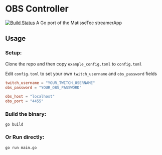 # OBS Controller

[![Build Status](https://github.com/dustinbowers/obs-controller/actions/workflows/build.yml/badge.svg)](https://github.com/dustinbowers/obs-controller/actions)
A Go port of the MatisseTec streamerApp

## Usage


### Setup:

Clone the repo and then copy `example_config.toml` to `config.toml`

Edit `config.toml` to set your own `twitch_username` and `obs_password` fields

```toml
twitch_username = "YOUR_TWITCH_USERNAME"
obs_password = "YOUR_OBS_PASSWORD"

obs_host = "localhost"
obs_port = "4455"
```

### Build the binary:
```
go build
```

### Or Run directly:

```
go run main.go
```

